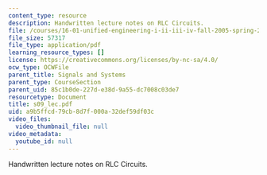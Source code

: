 ```yaml
---
content_type: resource
description: Handwritten lecture notes on RLC Circuits.
file: /courses/16-01-unified-engineering-i-ii-iii-iv-fall-2005-spring-2006/a9b5ffcd79cb8d7f000a32def59df03c_s09_lec.pdf
file_size: 57317
file_type: application/pdf
learning_resource_types: []
license: https://creativecommons.org/licenses/by-nc-sa/4.0/
ocw_type: OCWFile
parent_title: Signals and Systems
parent_type: CourseSection
parent_uid: 85c1b0de-227d-e38d-9a55-dc7008c03de7
resourcetype: Document
title: s09_lec.pdf
uid: a9b5ffcd-79cb-8d7f-000a-32def59df03c
video_files:
  video_thumbnail_file: null
video_metadata:
  youtube_id: null
---
```

Handwritten lecture notes on RLC Circuits.